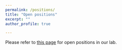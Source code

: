 ```yaml
---
permalink: /positions/
title: "Open positions"
excerpt: ""
author_profile: true

---
```



Please refer to [this page](https://uni-tuebingen.de/forschung/forschungsschwerpunkte/exzellenzcluster-maschinelles-lernen/home/stellenangebote/) for open positions in our lab.
